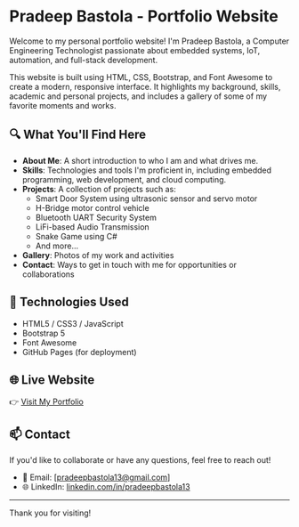 # Pradeep Bastola - Portfolio Website

Welcome to my personal portfolio website! I'm Pradeep Bastola, a Computer Engineering Technologist passionate about embedded systems, IoT, automation, and full-stack development.

This website is built using HTML, CSS, Bootstrap, and Font Awesome to create a modern, responsive interface. It highlights my background, skills, academic and personal projects, and includes a gallery of some of my favorite moments and works.

## 🔍 What You'll Find Here

- **About Me**: A short introduction to who I am and what drives me.
- **Skills**: Technologies and tools I'm proficient in, including embedded programming, web development, and cloud computing.
- **Projects**: A collection of projects such as:
  - Smart Door System using ultrasonic sensor and servo motor
  - H-Bridge motor control vehicle
  - Bluetooth UART Security System
  - LiFi-based Audio Transmission
  - Snake Game using C#
  - And more...
- **Gallery**: Photos of my work and activities
- **Contact**: Ways to get in touch with me for opportunities or collaborations

## 🚀 Technologies Used

- HTML5 / CSS3 / JavaScript
- Bootstrap 5
- Font Awesome
- GitHub Pages (for deployment)

## 🌐 Live Website

👉 [Visit My Portfolio](https://pradeepbastola13.github.io/Personal_Protfolio/index.html)

## 📫 Contact

If you'd like to collaborate or have any questions, feel free to reach out!

- 📧 Email: [pradeepbastola13@gmail.com]
- 🌐 LinkedIn: [linkedin.com/in/pradeepbastola13](https://linkedin.com/in/pradeepbastola13)

---

Thank you for visiting!
